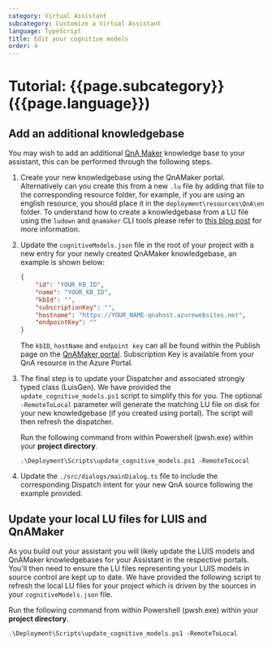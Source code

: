 ```yaml
---
category: Virtual Assistant
subcategory: Customize a Virtual Assistant
language: TypeScript
title: Edit your cognitive models
order: 4
---
```


# Tutorial: {{page.subcategory}} ({{page.language}})

## Add an additional knowledgebase

You may wish to add an additional [QnA Maker](https://www.qnamaker.ai/) knowledge base to your assistant, this can be performed through the following steps.

1. Create your new knowledgebase using the QnAMaker portal. Alternatively can you create this from a new `.lu` file by adding that file to the corresponding resource folder, for example, if you are using an english resource, you should place it in the `deployment\resources\QnA\en` folder. To understand how to create a knowledgebase from a LU file using the `ludown` and `qnamaker` CLI tools please refer to [this blog post](https://blog.botframework.com/2018/06/20/qnamaker-with-the-new-botbuilder-tools-for-local-development/) for more information.

3. Update the `cognitiveModels.json` file in the root of your project with a new entry for your newly created QnAMaker knowledgebase, an example is shown below:

    ```json
    {
        "id": "YOUR_KB_ID",
        "name": "YOUR_KB_ID",
        "kbId": "",
        "subscriptionKey": "",
        "hostname": "https://YOUR_NAME-qnahost.azurewebsites.net",
        "endpointKey": ""
    }
    ```

    The `kbID`, `hostName` and `endpoint key` can all be found within the Publish page on the [QnAMaker portal](https://qnamaker.ai). Subscription Key is available from your QnA resource in the Azure Portal.

4. The final step is to update your Dispatcher and associated strongly typed class (LuisGen). We have provided the `update_cognitive_models.ps1` script to simplify this for you. The optional `-RemoteToLocal` parameter will generate the matching LU file on disk for your new knowledgebase (if you created using portal). The script will then refresh the dispatcher. 

    Run the following command from within  Powershell (pwsh.exe) within your **project directory**.

    ```shell
    .\Deployment\Scripts\update_cognitive_models.ps1 -RemoteToLocal
    ```

5. Update the `./src/dialogs/mainDialog.ts` file to include the corresponding Dispatch intent for your new QnA source following the example provided.
 
## Update your local LU files for LUIS and QnAMaker

As you build out your assistant you will likely update the LUIS models and QnAMaker knowledgebases for your Assistant in the respective portals. You'll then need to ensure the LU files representing your LUIS models in source control are kept up to date. We have provided the following script to refresh the local LU files for your project which is driven by the sources in your `cognitiveModels.json` file.

Run the following command from within  Powershell (pwsh.exe) within your **project directory**.

```shell
.\Deployment\Scripts\update_cognitive_models.ps1 -RemoteToLocal
```